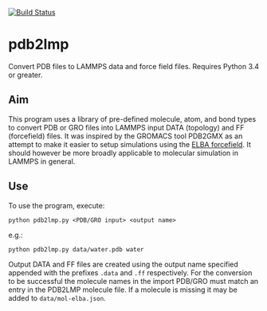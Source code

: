 [![Build Status](https://travis-ci.org/jag1g13/pdb2lmp.svg?branch=master)](https://travis-ci.org/jag1g13/pycgtool)

# pdb2lmp
Convert PDB files to LAMMPS data and force field files.
Requires Python 3.4 or greater.

## Aim
This program uses a library of pre-defined molecule, atom, and bond types to convert PDB or GRO files into LAMMPS input DATA (topology) and FF (forcefield) files.  It was inspired by the GROMACS tool PDB2GMX as an attempt to make it easier to setup simulations using the [ELBA forcefield](https://github.com/orsim/elba-lammps).  It should however be more broadly applicable to molecular simulation in LAMMPS in general.

## Use
To use the program, execute:

`python pdb2lmp.py <PDB/GRO input> <output name>`

e.g.:

`python pdb2lmp.py data/water.pdb water`

Output DATA and FF files are created using the output name specified appended with the prefixes `.data` and `.ff` respectively.  For the conversion to be successful the molecule names in the import PDB/GRO must match an entry in the PDB2LMP molecule file.  If a molecule is missing it may be added to `data/mol-elba.json`.
